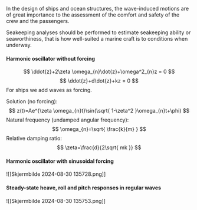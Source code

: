 In the design of ships and ocean structures, the wave-induced motions are of great importance to the assessment of the comfort and safety of the crew and the passengers. 

Seakeeping analyses should be performed to estimate seakeeping ability or seaworthiness, that is how well-suited a marine craft is to conditions when underway.

#### Harmonic oscillator without forcing
$$
\ddot{z}+2\zeta \omega_{n}\dot{z}+\omega^2_{n}z = 0
$$
$$
\ddot{z}+d\dot{z}+kz = 0
$$
For ships we add waves as forcing.

Solution (no forcing):
$$
z(t)=Ae^{\zeta \omega_{n}t}\sin(\sqrt{ 1-\zeta^2 }\omega_{n}t+\phi)
$$
Natural frequency (undamped angular frequency):
$$
\omega_{n}=\sqrt{ \frac{k}{m} }
$$
Relative damping ratio:
$$
\zeta=\frac{d}{2\sqrt{ mk }}
$$
#### Harmonic oscillator with sinusoidal forcing
![[Skjermbilde 2024-08-30 135728.png]]

#### Steady-state heave, roll and pitch responses in regular waves
![[Skjermbilde 2024-08-30 135753.png]]
